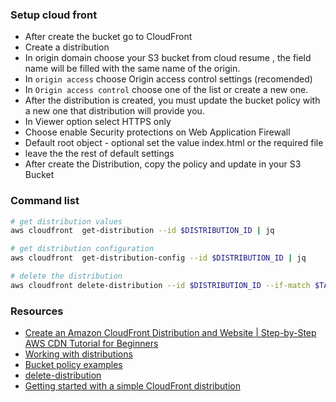 


### Setup cloud front
- After create the bucket go to CloudFront
- Create a distribution
- In origin domain choose your S3 bucket from cloud resume , the field name will be filled with the same name of the origin.
- In `origin access` choose Origin access control settings (recomended)
- In `Origin access control` choose one of the list or create a new one.
- After the distribution is created, you must update the bucket policy with a new one that distribution will provide you.
- In Viewer option select HTTPS only
- Choose enable Security protections on Web Application Firewall
- Default root object - optional set the value index.html or the required file
- leave the the rest of default settings
- After create the Distribution, copy the policy and update in your S3 Bucket




### Command list
```bash
# get distribution values
aws cloudfront  get-distribution --id $DISTRIBUTION_ID | jq

# get distribution configuration
aws cloudfront  get-distribution-config --id $DISTRIBUTION_ID | jq

# delete the distribution
aws cloudfront delete-distribution --id $DISTRIBUTION_ID --if-match $TAG_HEADER
```

### Resources

- [Create an Amazon CloudFront Distribution and Website | Step-by-Step AWS CDN Tutorial for Beginners](https://www.youtube.com/watch?v=GUfAQUjA3a0)
- [Working with distributions](https://docs.aws.amazon.com/AmazonCloudFront/latest/DeveloperGuide/distribution-working-with.html?icmpid=docs_cf_help_panel)
- [Bucket policy examples](https://docs.aws.amazon.com/AmazonS3/latest/userguide/example-bucket-policies.html?icmpid=docs_amazons3_console)
- [delete-distribution](https://docs.aws.amazon.com/cli/latest/reference/cloudfront/delete-distribution.html)
- [Getting started with a simple CloudFront distribution](https://docs.aws.amazon.com/AmazonCloudFront/latest/DeveloperGuide/GettingStarted.SimpleDistribution.html)